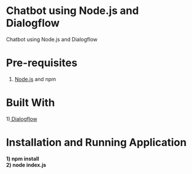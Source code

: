 










# Chatbot using Node.js and Dialogflow

Chatbot using Node.js and Dialogflow



# Pre-requisites

1) <a href="https://nodejs.org/en">Node.js</a> and npm

# Built With
1)<a href="https://dialogflow.com/">  Dialogflow </a>

# Installation and Running Application
<b>
1) npm install </br>
2) node index.js
  </b>













